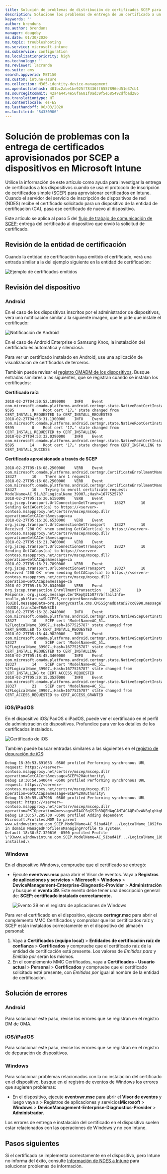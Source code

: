 ```yaml
---
title: Solución de problemas de distribución de certificados SCEP para Intune | Microsoft Docs
description: Solucione los problemas de entrega de un certificado a un dispositivo desde la entidad de certificación usando perfiles de certificado SCEP con Intune para implementar certificados.
keywords: ''
author: brenduns
ms.author: brenduns
manager: dougeby
ms.date: 01/30/2020
ms.topic: troubleshooting
ms.service: microsoft-intune
ms.subservice: configuration
ms.localizationpriority: high
ms.technology: ''
ms.reviewer: lacranda
ms.suite: ems
search.appverid: MET150
ms.custom: intune-azure
ms.collection: M365-identity-device-management
ms.openlocfilehash: 401bc2abe1be925f78436ff6557896ed51e37cb1
ms.sourcegitcommit: 42a4a4454e56fa681f0ad39f5e585492dfbad286
ms.translationtype: HT
ms.contentlocale: es-ES
ms.lasthandoff: 06/03/2020
ms.locfileid: "84330906"
---
```

# <a name="troubleshoot-the-delivery-of-certificates-provisioned-by-scep-to-devices-in-microsoft-intune"></a>Solución de problemas con la entrega de certificados aprovisionados por SCEP a dispositivos en Microsoft Intune

Utilice la información de este artículo como ayuda para investigar la entrega de certificados a los dispositivos cuando se usa el protocolo de inscripción de certificados simple (SCEP) para aprovisionar certificados en Intune. Cuando el servidor del servicio de inscripción de dispositivos de red (NDES) recibe el certificado solicitado para un dispositivo de la entidad de certificación (CA), pasa ese certificado de nuevo al dispositivo.

Este artículo se aplica al paso 5 del [flujo de trabajo de comunicación de SCEP](troubleshoot-scep-certificate-profiles.md); entrega del certificado al dispositivo que envió la solicitud de certificado.

## <a name="review-the-certification-authority"></a>Revisión de la entidad de certificación

Cuando la entidad de certificación haya emitido el certificado, verá una entrada similar a la del ejemplo siguiente en la entidad de certificación:

![Ejemplo de certificados emitidos](../protect/media/troubleshoot-scep-certificate-delivery/certificate-authority.png)

## <a name="review-the-device"></a>Revisión del dispositivo

### <a name="android"></a>Android

En el caso de los dispositivos inscritos por el administrador de dispositivos, verá una notificación similar a la siguiente imagen, que le pide que instale el certificado:

![Notificación de Android](../protect/media/troubleshoot-scep-certificate-delivery/android-notification.png)

En el caso de Android Enterprise o Samsung Knox, la instalación del certificado es automática y silenciosa.

Para ver un certificado instalado en Android, use una aplicación de visualización de certificados de terceros.

También puede revisar el [registro OMADM de los dispositivos](troubleshoot-scep-certificate-profiles.md#logs-for-android-devices). Busque entradas similares a las siguientes, que se registran cuando se instalan los certificados:

**Certificado raíz**:

```
2018-02-27T04:50:52.1890000    INFO    Event     com.microsoft.omadm.platforms.android.certmgr.state.NativeRootCertInstallStateMachine     9595        9    Root cert '17…' state changed from CERT_INSTALL_REQUESTED to CERT_INSTALL_REQUESTED
2018-02-27T04:53:31.1300000    INFO    Event     com.microsoft.omadm.platforms.android.certmgr.state.NativeRootCertInstallStateMachine     9595        0    Root cert '17…' state changed from CERT_INSTALL_REQUESTED to CERT_INSTALLING
2018-02-27T04:53:32.0390000    INFO    Event     com.microsoft.omadm.platforms.android.certmgr.state.NativeRootCertInstallStateMachine     9595       14    Root cert '17…' state changed from CERT_INSTALLING to CERT_INSTALL_SUCCESS
```

**Certificado aprovisionado a través de SCEP**

```
2018-02-27T05:16:08.2500000    VERB    Event     com.microsoft.omadm.platforms.android.certmgr.CertificateEnrollmentManager    18327       10    There are 1 requests
2018-02-27T05:16:08.2500000    VERB    Event     com.microsoft.omadm.platforms.android.certmgr.CertificateEnrollmentManager    18327       10    Trying to enroll certificate request: ModelName=AC_51…%2FLogicalName_39907…;Hash=1677525787
2018-02-27T05:16:20.6150000    VERB    Event     org.jscep.transport.UrlConnectionGetTransport    18327       10    Sending GetCACert(ca) to https://<server>-contoso.msappproxy.net/certsrv/mscep/mscep.dll?operation=GetCACert&message=ca
2018-02-27T05:16:20.6530000    VERB    Event     org.jscep.transport.UrlConnectionGetTransport    18327       10    Received '200 OK' when sending GetCACert(ca) to https://<server>-contoso.msappproxy.net/certsrv/mscep/mscep.dll?operation=GetCACert&message=ca
2018-02-27T05:16:21.7460000    VERB    Event     org.jscep.transport.UrlConnectionGetTransport    18327       10    Sending GetCACaps(ca) to https://<server>-contoso.msappproxy.net/certsrv/mscep/mscep.dll?operation=GetCACaps&message=ca
2018-02-27T05:16:21.7890000    VERB    Event     org.jscep.transport.UrlConnectionGetTransport    18327       10    Received '200 OK' when sending GetCACaps(ca) to https://<server>-contoso.msappproxy.net/certsrv/mscep/mscep.dll?operation=GetCACaps&message=ca
2018-02-27T05:16:28.0340000    VERB    Event     org.jscep.transaction.EnrollmentTransaction    18327       10    Response: org.jscep.message.CertRep@3150777b[failInfo=<null>,pkiStatus=SUCCESS,recipientNonce=Nonce [GUID],messageData=org.spongycastle.cms.CMSSignedData@27cc8998,messageType=CERT_REP,senderNonce=Nonce [GUID],transId=TRANSID]
2018-02-27T05:16:28.2440000    INFO    Event     com.microsoft.omadm.platforms.android.certmgr.state.NativeScepCertInstallStateMachine    18327       10    SCEP cert 'ModelName=AC_51…%2FLogicalName_39907…;Hash=1677525787' state changed from CERT_ENROLLED to CERT_INSTALL_REQUESTED
2018-02-27T05:18:44.9820000    INFO    Event     com.microsoft.omadm.platforms.android.certmgr.state.NativeScepCertInstallStateMachine    18327        0    SCEP cert 'ModelName=AC_51…%2FLogicalName_39907…;Hash=1677525787' state changed from CERT_INSTALL_REQUESTED to CERT_INSTALLING
2018-02-27T05:18:45.3460000    INFO    Event     com.microsoft.omadm.platforms.android.certmgr.state.NativeScepCertInstallStateMachine    18327       14    SCEP cert 'ModelName=AC_51…%2FLogicalName_39907…;Hash=1677525787' state changed from CERT_INSTALLING to CERT_ACCESS_REQUESTED
2018-02-27T05:20:15.3520000    INFO    Event     com.microsoft.omadm.platforms.android.certmgr.state.NativeScepCertInstallStateMachine    18327       21    SCEP cert 'ModelName=AC_51…%2FLogicalName_39907…;Hash=1677525787' state changed from CERT_ACCESS_REQUESTED to CERT_ACCESS_GRANTED
```

### <a name="iosipados"></a>iOS/iPadOS

En el dispositivo iOS/iPadOS o iPadOS, puede ver el certificado en el perfil de administración de dispositivos. Profundice para ver los detalles de los certificados instalados.

![Certificado de iOS](../protect/media/troubleshoot-scep-certificate-delivery/ios-certificate.png)

También puede buscar entradas similares a las siguientes en el [registro de depuración de iOS](troubleshoot-scep-certificate-profiles.md#logs-for-ios-and-ipados-devices):

```
Debug 18:30:53.691033 -0500 profiled Performing synchronous URL request: https://<server>-contoso.msappproxy.net/certsrv/mscep/mscep.dll?operation=GetCACert&message=SCEP%20Authority\  
Debug 18:30:54.640644 -0500 profiled Performing synchronous URL request: https://<server>-contoso.msappproxy.net/certsrv/mscep/mscep.dll?operation=GetCACaps&message=SCEP%20Authority\ 
Debug 18:30:55.487908 -0500 profiled Performing synchronous URL request: https://<server>-contoso.msappproxy.net/certsrv/mscep/mscep.dll?operation=PKIOperation&message=MIAGCSqGSIb3DQEHAqCAMIACAQExDzANBglghkgBZQMEAgMFADCABgkqhkiG9w0BBwGggCSABIIZfzCABgkqhkiG9w0BBwOggDCAAgEAMYIBgjCCAX4CAQAwZjBPMRUwEwYKCZImiZPyLGQBGRYFbG9jYWwxHDAaBgoJkiaJk/IsZAEZFgxmb3VydGhjb2ZmZWUxGDAWBgNVBAMTD0ZvdXJ0aENvZmZlZSBDQQITaAAAAAmaneVjEPlcTwAAAAAACTANBgkqhkiG9w0BAQEFAASCAQCqfsOYpuBToerQLkw/tl4tH9E+97TBTjGQN9NCjSgb78fF6edY0pNDU+PH4RB356wv3rfZi5IiNrVu5Od4k6uK4w0582ZM2n8NJFRY7KWSNHsmTIWlo/Vcr4laAtq5rw+CygaYcefptcaamkjdLj07e/Uk4KsetGo7ztPVjSEFwfRIfKv474dLDmPqp0ZwEWRQG 
Debug 18:30:57.285730 -0500 profiled Adding dependent Microsoft.Profiles.MDM to parent www.windowsintune.com.SCEP.ModelName=AC_51bad41f.../LogicalName_1892fe4c...;Hash=-912418295 in domain ManagedProfileToManagingProfile to system\ 
Default 18:30:57.320616 -0500 profiled Profile \'93www.windowsintune.com.SCEP.ModelName=AC_51bad41f.../LogicalName_1892fe4c...;Hash=-912418295\'94 installed.\ 
```

### <a name="windows"></a>Windows

En el dispositivo Windows, compruebe que el certificado se entregó:

- Ejecute **eventvwr.msc** para abrir el Visor de eventos. Vaya a **Registros de aplicaciones y servicios** > **Microsoft** > **Windows** > **DeviceManagement-Enterprise-Diagnostic-Provider** > **Administración** y busque el **evento 39**. Este evento debe tener una descripción general de: **SCEP: certificado instalado correctamente.**

   ![Evento 39 en el registro de aplicaciones de Windows](../protect/media/troubleshoot-scep-certificate-delivery/device-app-log.png)

Para ver el certificado en el dispositivo, ejecute **certmgr.msc** para abrir el complemento MMC Certificados y comprobar que los certificados raíz y SCEP están instalados correctamente en el dispositivo del almacén personal:

   1. Vaya a **Certificados (equipo local)**  > **Entidades de certificación raíz de confianza** > **Certificados** y compruebe que el certificado raíz de la entidad de certificación está presente. Los valores de *Emitidos para* y *Emitido por* serán los mismos.
   2. En el complemento MMC Certificados, vaya a **Certificados – Usuario actual** > **Personal** > **Certificados** y compruebe que el certificado solicitado esté presente, con *Emitidos por* igual al nombre de la entidad de certificación.

## <a name="troubleshoot-failures"></a>Solución de errores

### <a name="android"></a>Android

Para solucionar este paso, revise los errores que se registran en el registro DM de OMA.

### <a name="iosipados"></a>iOS/iPadOS

Para solucionar este paso, revise los errores que se registran en el registro de depuración de dispositivos.

### <a name="windows"></a>Windows

Para solucionar problemas relacionados con la no instalación del certificado en el dispositivo, busque en el registro de eventos de Windows los errores que sugieren problemas:

- En el dispositivo, ejecute **eventvwr.msc** para abrir el **Visor de eventos** y luego vaya a  > Registros de aplicaciones y servicios**Microsoft** > **Windows** > **DeviceManagement-Enterprise-Diagnostics-Provider** > **Administrador**.

Los errores de entrega e instalación del certificado en el dispositivo suelen estar relacionados con las operaciones de Windows y no con Intune.

## <a name="next-steps"></a>Pasos siguientes

Si el certificado se implementa correctamente en el dispositivo, pero Intune no informa del éxito, consulte [Información de NDES a Intune](troubleshoot-scep-certificate-reporting.md) para solucionar problemas de información.
